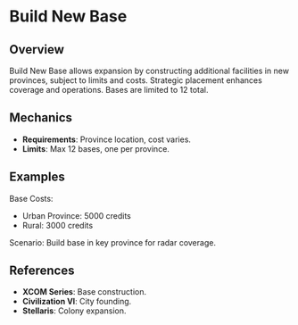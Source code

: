 # Build New Base

## Overview
Build New Base allows expansion by constructing additional facilities in new provinces, subject to limits and costs. Strategic placement enhances coverage and operations. Bases are limited to 12 total.

## Mechanics
- **Requirements**: Province location, cost varies.
- **Limits**: Max 12 bases, one per province.

## Examples

Base Costs:
- Urban Province: 5000 credits
- Rural: 3000 credits

Scenario: Build base in key province for radar coverage.

## References
- **XCOM Series**: Base construction.
- **Civilization VI**: City founding.
- **Stellaris**: Colony expansion.